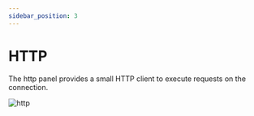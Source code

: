 ```yaml
---
sidebar_position: 3
---
```


# HTTP

The http panel provides a small HTTP client to execute requests on the connection.

![http](/img/backend/api/connection/http.png)
